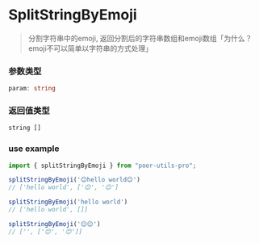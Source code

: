 # SplitStringByEmoji

> 分割字符串中的emoji, 返回分割后的字符串数组和emoji数组「为什么？ emoji不可以简单以字符串的方式处理」

### 参数类型

```ts
param: string
```

### 返回值类型

```ts
string []
```


### use example

```ts
import { splitStringByEmoji } from "poor-utils-pro";

splitStringByEmoji('😊hello world😊') 
// ['hello world', ['😊', '😊']

splitStringByEmoji('hello world')
// ['hello world', []]

splitStringByEmoji('😊😊')
// ['', ['😊', '😊']]
```

